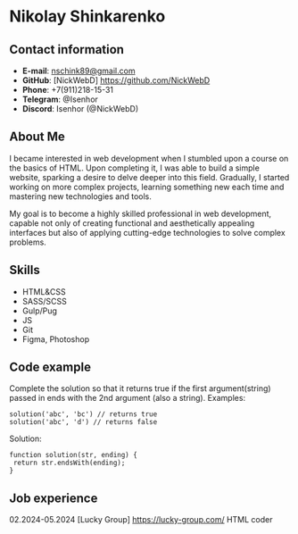 # Nikolay Shinkarenko

## Contact information

- **E-mail**: nschink89@gmail.com
- **GitHub**: [NickWebD] https://github.com/NickWebD
- **Phone**: +7(911)218-15-31
- **Telegram**: @Isenhor
- **Discord**: Isenhor (@NickWebD)

## About Me

I became interested in web development when I stumbled upon a course on the basics of HTML. Upon completing it, I was able to build a simple website, sparking a desire to delve deeper into this field. Gradually, I started working on more complex projects, learning something new each time and mastering new technologies and tools.

My goal is to become a highly skilled professional in web development, capable not only of creating functional and aesthetically appealing interfaces but also of applying cutting-edge technologies to solve complex problems.

## Skills

- HTML&CSS
- SASS/SCSS
- Gulp/Pug
- JS
- Git
- Figma, Photoshop

## Code example

Complete the solution so that it returns true if the first argument(string) passed in ends with the 2nd argument (also a string).
Examples:

```
solution('abc', 'bc') // returns true
solution('abc', 'd') // returns false
```

Solution:

```
function solution(str, ending) {
 return str.endsWith(ending);
}
```

## Job experience

02.2024-05.2024 [Lucky Group] https://lucky-group.com/
HTML coder